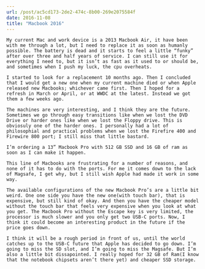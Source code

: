 ```yaml
---
url: /post/ac5cd173-2de2-474c-8b00-269e2075584f
date: 2016-11-08
title: "Macbook 2016"
---
```


<div class="kg-card-markdown">

  <p>

    My current Mac and work device is a 2013 Macbook Air, it have been with me through a lot, but I need to replace it as soon as humanly possible. The battery is dead and it starts to feel a little “funky” after over three and half years of service. I can still use it for everything I need to, but it isn’t as fast as it used to or should be, and sometimes when I push my luck, the cpu overheats.

  </p>

  

  <p>

    I started to look for a replacement 10 months ago. Then I concluded that I would get a new one when my current machine died or when Apple released new Macbooks; whichever came first. Then I hoped for a refresh in March or April, or at WWDC at the latest. Instead we got them a few weeks ago.

  </p>

  

  <p>

    The machines are very interesting, and I think they are the future. Sometimes we go through easy transitions like when we lost the DVD Drive or harder ones like when we lost the Floppy drive. This is obviosuly one of the harder ones. I personally had a lot of philosophial and practical problems when we lost the Firefire 400 and Firewire 800 port; I still miss that little bastard.

  </p>

  

  <p>

    I’m ordering a 13” Macbook Pro with 512 GB SSD and 16 GB of ram as soon as I can make it happen.

  </p>

  

  <p>

    This line of Macbooks are frustrating for a number of reasons, and none of it has to do with the ports. For me it comes down to the lack of Magsafe, I get why, but I still wish Apple had made it work in some way.

  </p>

  

  <p>

    The available configurations of the new Macbook Pro’s are a little bit weird. One one side you have the new one(with touch bar), that is expensive, but still kind of okay. And then you have the cheaper model without the touch bar that feels very expensive when you look at what you get. The Macbook Pro without the Escape key is very limited, the processor is much slower and you only get two USB-C ports. Now, I think it could become an interesting product in the future if the price goes down.

  </p>

  

  <p>

    I think it will be a rough period in front of us, until the world catches up to the USB-C future that Apple has decided to go down. I’m going to miss the SD slot, and I’m going to miss the Magsafe. But I’m also a little bit dissapointed. I really hoped for 32 GB of Ram(I know that the notebook chipsets aren’t there yet) and cheaper SSD storage.

  </p>

</div>